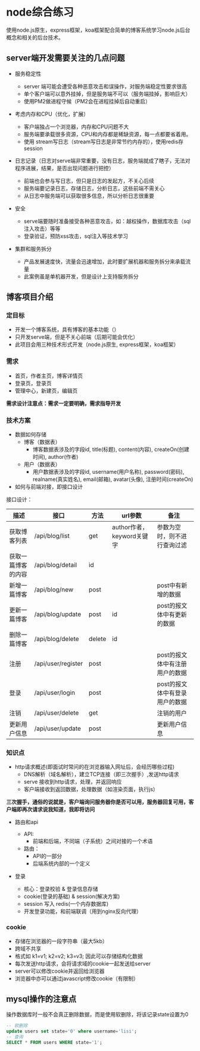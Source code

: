 # node综合练习 
使用node.js原生，express框架，koa框架配合简单的博客系统学习node.js后台概念和相关的后台技术。  

## server端开发需要关注的几点问题

- 服务稳定性
  + server 端可能会遭受各种恶意攻击和误操作，对服务端稳定性要求很高
  + 单个客户端可以意外挂掉，但是服务端不可以（服务端挂掉，影响巨大）
  + 使用PM2做进程守候（PM2会在进程挂掉后自动重启）

- 考虑内存和CPU（优化，扩展）
  + 客户端独占一个浏览器，内存和CPU问题不大
  + 服务端要承载很多资源，CPU和内存都是稀缺资源，每一点都要省着用。
  + 使用 stream写日志（stream写日志是非常节约内存的），使用redis存session

- 日志记录（日志对serve端非常重要，没有日志，服务端就成了瞎子，无法对程序进展，结果，是否出现问题进行把控）
  + 前端也会参与写日志，但只是日志的发起方，不关心后续
  + 服务端要记录日志，存储日志，分析日志，这些前端不需关心
  + 从日志中服务端可以获取很多信息，所以分析日志很重要

- 安全 
  + serve端要随时准备接受各种恶意攻击，如：越权操作，数据库攻击（sql注入攻击）等等
  + 登录验证，预防xss攻击，sql注入等技术学习

- 集群和服务拆分
  + 产品发展速度快，流量会迅速增加，此时要扩展机器和服务拆分来承载流量
  + 此案例虽是单机器开发，但是设计上支持服务拆分

## 博客项目介绍 

### 定目标

- 开发一个博客系统，具有博客的基本功能（）
- 只开发serve端，但是不关心前端（后期可能会优化）
- 此项目会用三种技术形式开发（node.js原生, express框架，koa框架）

### 需求

- 首页，作者主页，博客详情页
- 登录页，登录页
- 管理中心，新建页，编辑页

**需求设计注意点：需求一定要明确，需求指导开发**

### 技术方案

- 数据如何存储
  + 博客（数据表）
    * 博客数据表涉及的字段id, title(标题), content(内容), createOn(创建时间), author(作者)
  + 用户（数据表）
    * 用户数据表涉及的字段id, username(用户名称), password(密码), realname(真实姓名), email(邮箱), avatar(头像), 注册时间(createOn)
- 如何与前端对接，即接口设计

接口设计：  

| 描述 | 接口 | 方法 | url参数| 备注 |    
|------|------|-----|--------|------|     
|获取博客列表| /api/blog/list | get | author作者，keyword关键字 | 参数为空时，则不进行查询过滤|   
|获取一篇博客的内容| /api/blog/detail | id|    |     
|新增一篇博客| /api/blog/new | post |      | post中有新增的数据|   
|更新一篇博客| /api/blog/update | post| id   | post的报文体中有更新的数据|   
|删除一篇博客| /api/blog/delete | delete | id  |    |    
|注册 | /api/user/register  | post|     | post的报文体中有注册用户的数据|  
|登录 | /api/user/login | post|  | post的报文体中有登录用户的数据|   
|注销| /api/user/delete | get |   | 注销的用户|    
|更新用户信息| /api/user/update| post |  | 更新用户信息 |  


### 知识点  
- http请求概述(即面试时常问的在浏览器输入网址后，会经历哪些过程)
  + DNS解析（域名解析），建立TCP连接（即三次握手）,发送http请求 
  + serve 接收到http请求，处理，并返回响应  
  + 客户端接收到返回数据，处理数据（如渲染页面，执行js） 

**三次握手，通俗的说就是，客户端询问服务器你是否可以用，服务器回复可用，客户端即再次请求说我知道，我即将访问**  

- 路由和api
  + API:
    * 前端和后端，不同端（子系统）之间对接的一个术语
  + 路由：
    * API的一部分
    * 后端系统内部的一个定义  

- 登录
  + 核心：登录校验 & 登录信息存储
  + cookie(登录的基础) & session(解决方案)
  + session 写入 redis(一个内存数据库)
  + 开发登录功能，和前端联调（用到nginx反向代理）

### cookie 
- 存储在浏览器的一段字符串（最大5kb）
- 跨域不共享
- 格式如 k1=v1; k2=v2; k3=v3; 因此可以存储结构化数据
- 每次发送http请求，会将请求域的cookie一起发送给server
- server可以修改cookie并返回给浏览器
- 浏览器中亦可以通过javascript修改cookie（有限制）


## mysql操作的注意点
操作数据库时一般不会真正删除数据，而是使用软删除，将该记录state设置为0 
```sql
-- 软删除
update users set state='0' where username='lisi';  
-- 查询
SELECT * FROM users WHERE state='1';
```


